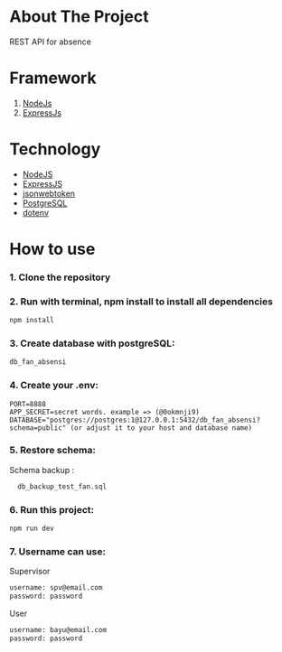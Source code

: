 # About The Project

REST API for absence

# Framework

1. [NodeJs](https://nodejs.org/en/)
2. [ExpressJs](https://expressjs.com/en/starter/installing.html)

# Technology

- [NodeJS](https://nodejs.org/id)
- [ExpressJS](https://expressjs.com/)
- [jsonwebtoken](https://jwt.io/)
- [PostgreSQL](https://www.postgresql.org/)
- [dotenv](https://www.dotenv.org/)

# How to use

### 1. Clone the repository

### 2. Run with terminal, npm install to install all dependencies

```bash
npm install
```

### 3. Create database with postgreSQL:

```bash
db_fan_absensi
```

### 4. Create your .env:

```env
PORT=8888
APP_SECRET=secret words. example => (@0okmnji9)
DATABASE="postgres://postgres:1@127.0.0.1:5432/db_fan_absensi?schema=public" (or adjust it to your host and database name)

```

### 5. Restore schema:

Schema backup :

```bash
  db_backup_test_fan.sql
```

### 6. Run this project:

```bash
npm run dev
```

### 7. Username can use:

Supervisor

```bash
username: spv@email.com
password: password
```

User

```bash
username: bayu@email.com
password: password
```
